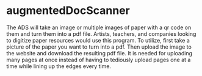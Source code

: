 # augmentedDocScanner

The ADS will take an image or multiple images of paper with a qr code on them and turn them into a pdf file. Artists, teachers, and companies looking to digitize paper resources would use this program. To utilize, first take a picture of the paper you want to turn into a pdf. Then upload the image to the website and download the resulting pdf file. It is needed for uploading many pages at once instead of having to tediously upload pages one at a time while lining up the edges every time.

